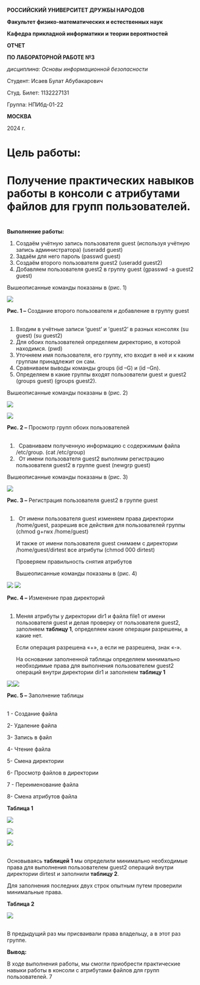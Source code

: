 **РОССИЙСКИЙ УНИВЕРСИТЕТ ДРУЖБЫ НАРОДОВ**

**Факультет физико-математических и естественных наук**

**Кафедра прикладной информатики и теории вероятностей**





**ОТЧЕТ**

**ПО ЛАБОРАТОРНОЙ РАБОТЕ №3**

*дисциплина: Основы информационной безопасности*




Студент: Исаев Булат Абубакарович

Студ. Билет: 1132227131

Группа: НПИбд-01-22







**МОСКВА**

2024 г.
# **Цель работы:**
# Получение практических навыков работы в консоли с атрибутами файлов для групп пользователей.
#
**Выполнение работы:**

1. Cоздаём учётную запись пользователя guest (используя учётную запись администратора) (useradd guest)
1. Задаём для него пароль (passwd guest)
1. Создаём второго пользователя guest2 (useradd guest2)
1. Добавляем пользователя guest2 в группу guest (gpasswd -a guest2 guest)

Вышеописанные команды показаны в (рис. 1)

![](images/1.png)

**Рис. 1 –** Создание второго пользователя и добавление в группу guest
<br><br>



1. Входим в учётные записи ‘guest’ и ‘guest2’ в разных консолях (su guest) (su guest2)
1. Для обоих пользователей определяем директорию, в которой находимся. (pwd)
1. Уточняем имя пользователя, его группу, кто входит в неё и к каким группам принадлежит он сам. 
1. Сравниваем выводы команды groups (id –G) и (id –Gn).
1. Определяем в какие группы входят пользователи guest и guest2 (groups guest) (groups guest2). 

Вышеописанные команды показаны в (рис. 2)





![](images/2.png)

![](images/3.png)

**Рис. 2 –** Просмотр групп обоих пользователей
<br><br>


1. ` `Сравниваем полученную информацию с содержимым файла /etc/group. (cat /etc/group)
1. ` `От имени пользователя guest2 выполним регистрацию пользователя guest2 в группе guest (newgrp guest)

Вышеописанные команды показаны в (рис. 3)

![](images/4.png)

**Рис. 3 –** Регистрация пользователя guest2 в группе guest
<br><br>

1. ` `От имени пользователя guest изменяем права директории /home/guest, разрешив все действия для пользователей группы (chmod g+rwx /home/guest)

   И также от имени пользователя guest снимаем с директории /home/guest/dirtest все атрибуты (chmod 000 dirtest)

   Проверяем правильность снятия атрибутов 

   Вышеописанные команды показаны в (рис. 4) 
   
![](images/5.png)
![](images/6.png)

**Рис. 4 –** Изменение прав директорий
<br><br>

1. Меняя атрибуты у директории dir1 и файла file1 от имени пользователя guest и делая проверку от пользователя guest2, заполняем **таблицу 1**, определяем какие операции разрешены, а какие нет. 

   Если операция разрешена «+», а если не разрешена, знак «-». 

   На основании заполненной таблицы определяем минимально необходимые права для выполнения пользователем guest2 операций внутри директории dir1 и заполняем **таблицу 1**

![](images/7.png)![](images/8.png)

**Рис. 5 –** Заполнение таблицы
<br><br>

1 - Создание файла 

2- Удаление файла 

3- Запись в файл 

4- Чтение файла 

5- Смена директории 

6- Просмотр файлов в директории 

7 - Переименование файла 

8- Смена атрибутов файла



















**Таблица 1**

![](images/9.png)

![](images/10.png)




![](images/11.png)
<br><br>

Основываясь **таблицей 1** мы определили минимально необходимые права для выполнения пользователем guest2 операций внутри директории dirtest и заполнили **таблицу 2**. 

Для заполнения последних двух строк опытным путем проверили минимальные права.

**Таблица 2**

![](images/12.png)
<br><br>

В предыдущий раз мы присваивали права владельцу, а в этот раз группе.

**Вывод:**

В ходе выполнения работы, мы смогли приобрести практические навыки работы в консоли с атрибутами файлов для групп пользователей.
7
